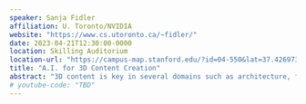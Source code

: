 ```yaml
---
speaker: Sanja Fidler
affiliation: U. Toronto/NVIDIA
website: "https://www.cs.utoronto.ca/~fidler/"
date: 2023-04-21T12:30:00-0000
location: Skilling Auditorium
location-url: "https://campus-map.stanford.edu/?id=04-550&lat=37.42697371527761&lng=-122.17280664808126&zoom=18&srch=undefined"
title: "A.I. for 3D Content Creation"
abstract: "3D content is key in several domains such as architecture, film, gaming, robotics, and lies in the heart of the metaverse applications. However, creating 3D content can be very time consuming -- the artists need to sculpt high quality 3d assets, compose them into large worlds, and bring these worlds to life by writing behaviour models that drive the agents around in the world. In this talk, I'll present some of our ongoing efforts on creating virtual worlds with A.I., with the focus on street level simulation for autonomous driving."
# youtube-code: "TBD"
---
```

